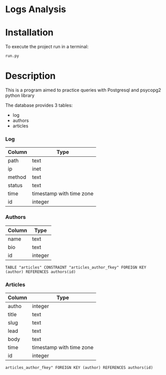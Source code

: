 # Logs Analysis

# Installation

To execute the project run in a terminal:

    run.py

# Description

This is a program aimed to practice queries with Postgresql and psycopg2 python library
    
The database provides 3 tables:

* log
* authors
* articles

### Log

Column  |   Type    |
--------|-----------
path    |   text    |
ip      |   inet    |
method  |   text    |
status  |   text    |
time    |   timestamp with time zone    |  
id      |   integer |

### Authors

Column  |   Type    |
--------|-----------
name    |   text    |
bio     |   text    |
id      |   integer |
`TABLE "articles" CONSTRAINT "articles_author_fkey" FOREIGN KEY (author) REFERENCES authors(id)`
### Articles

Column  |   Type    |
--------|-----------
autho   |   integer |
title   |   text    |
slug    |   text    |
lead    |   text    |
body    |   text    |
time    |   timestamp with time zone    |
id      |   integer |
`articles_author_fkey" FOREIGN KEY (author) REFERENCES authors(id)`